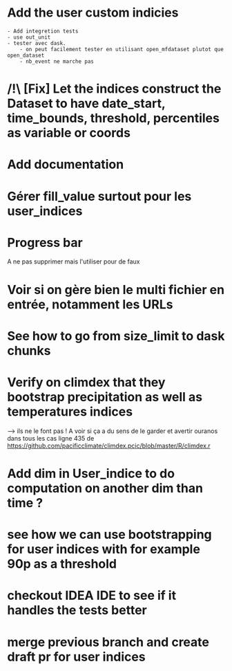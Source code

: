 # Add the user custom indicies
    - Add integretion tests
    - use out_unit
    - tester avec dask.
        - on peut facilement tester en utilisant open_mfdataset plutot que open_dataset
        - nb_event ne marche pas

# /!\ [Fix] Let the indices construct the Dataset to have date_start, time_bounds, threshold, percentiles as variable or coords


# Add documentation

# Gérer fill_value surtout pour les user_indices

# Progress bar
A ne pas supprimer mais l'utiliser pour de faux

# Voir si on gère bien le multi fichier en entrée, notamment les URLs
# See how to go from size_limit to dask chunks

# Verify on climdex that they bootstrap precipitation as well as temperatures indices
--> ils ne le font pas !
A voir si ça a du sens de le garder et avertir ouranos dans tous les cas
ligne 435 de https://github.com/pacificclimate/climdex.pcic/blob/master/R/climdex.r

# Add dim in User_indice to do computation on another dim than time ?

# see how we can use bootstrapping for user indices with for example 90p as a threshold


# checkout IDEA IDE to see if it handles the tests better


# merge previous branch and create draft pr for user indices

